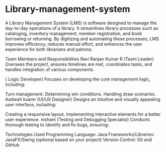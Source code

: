 # Library-management-system
A Library Management System (LMS) is software designed to manage the day-to-day operations of a library. It streamlines library processes such as cataloging, inventory management, member registration, and book borrowing or returning. By digitizing and automating these processes, LMS improves efficiency, reduces manual effort, and enhances the user experience for both librarians and patrons.

Team Members and Responsibilities
Ravi Ranjan Kumar R  (Team Leader)
Oversees the project, ensures timelines are met, coordinates tasks, and handles integration of various components.

 ( Logic Developer)
Focuses on developing the core management logic, including:

Turn management.
Determining win conditions.
Handling draw scenarios.
Aadwait kuamr (UI/UX Designer)
Designs an intuitive and visually appealing user interface, including:

Creating a responsive layout.
Implementing interactive elements for a better user experience.
nishant (Testing and Debugging Specialist)
Conducts thorough testing to identify and fix bugs, ensuring:


Technologies Used
Programming Language: Java
Frameworks/Libraries: JavaFX/Swing (optional based on your project)
Version Control: Git and GitHub
